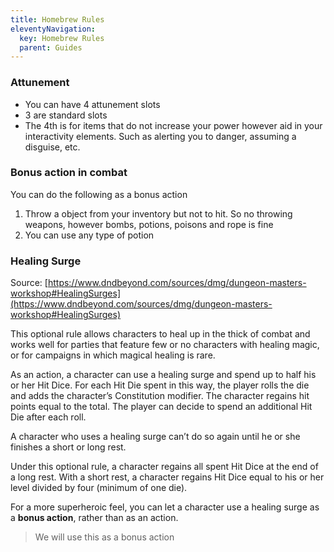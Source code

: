 ```yaml
---
title: Homebrew Rules
eleventyNavigation:
  key: Homebrew Rules
  parent: Guides
---
```


### Attunement

- You can have 4 attunement slots
- 3 are standard slots
- The 4th is for items that do not increase your power however aid in your interactivity elements. Such as alerting you to danger, assuming a disguise, etc.

### Bonus action in combat

You can do the following as a bonus action

1. Throw a object from your inventory but not to hit. So no throwing weapons, however bombs, potions, poisons and rope is fine
2. You can use any type of potion

### Healing Surge

Source: [https://www.dndbeyond.com/sources/dmg/dungeon-masters-workshop#HealingSurges](https://www.dndbeyond.com/sources/dmg/dungeon-masters-workshop#HealingSurges)

This optional rule allows characters to heal up in the thick of combat and works well for parties that feature few or no characters with healing magic, or for campaigns in which magical healing is rare.

As an action, a character can use a healing surge and spend up to half his or her Hit Dice. For each Hit Die spent in this way, the player rolls the die and adds the character’s Constitution modifier. The character regains hit points equal to the total. The player can decide to spend an additional Hit Die after each roll.

A character who uses a healing surge can’t do so again until he or she finishes a short or long rest.

Under this optional rule, a character regains all spent Hit Dice at the end of a long rest. With a short rest, a character regains Hit Dice equal to his or her level divided by four (minimum of one die).

For a more superheroic feel, you can let a character use a healing surge as a **bonus action**, rather than as an action.

> We will use this as a bonus action
